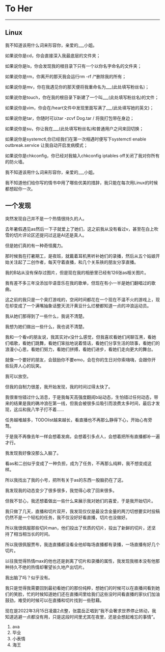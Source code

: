 #	To Her

---

##	Linux

我不知道该用什么词来形容你，亲爱的___小姐。



如果说你是cd，你会直接深入我最底层的文件夹；

如果说你是ls，你会发现我的根目录下只有一个以你名字命名的文件夹；

如果说你是rm，你离开的那天我会运行rm -rf /*删除我的所有；

如果说你是mv，你在我遇见你的那天便将我重命名为___(此处填写粉丝名)；

如果说你是touch，你在我的根目录下新建了一个叫___(此处填写粉丝名)的文件；

如果说你是vim，你会在/heart文件中发现里面写满了___(此处填写她的英文)；

如果说你是tar，你随时可以tar -zcvf Dog.tar / 将我打包带在身边；

如果说你是su，你让我在___(此处填写粉丝名)和普通用户之间来回切换；

如果说你是systemctl,你已经我们在第一次相遇时便写下systemctl enable outbreak.service 让我自动开启发病模式；

如果说你是chkconfig，你已经对我输入chkconfig iptables off关闭了我对你所有的防火墙。



我不知道该用什么词来形容你，亲爱的___小姐。



我不知道他们给你写的情书中用了哪些优美的措辞，我只能在每次用Linux的时候都想起你一次。













##	一个发现

突然发现自己并不是一个热情很持久的人。

去年暑假遇见as然后一下子就爱上了她们，这之前我从没有看过v，甚至在白上吹雪的切片评论区还提问过这是AI还是真人。

但是她们真的有一种奇怪魔力。

那时候我在打暑期工，是夜班，就戴着耳机黑听补她们的录播，然后从五个姑娘开始关注起了二创作者，每天守着直播，和几个关系铁的朋友分享直播。

我的B站从没有保存过图片，但是现在我的相册里已经有126张as相关图片。

我有差不多三年没添加华语音乐在我的歌单，但现在有小一半是她们翻唱过的歌曲。

这之前的我只是一个臭打游戏的，空闲时间都花在一个现在不温不火的游戏上，现在却变成了一个满嘴抽象话整天流汗黄豆什么烂梗都知道一点的冲浪运动员。

我从她们那得到了一些什么，我说不清楚。

我想为她们做出一些什么，我也说不清楚。

我和一个看v的朋友说，我其实对v没什么感觉，但我喜欢看她们闲聊互黑，看她们唱歌，看她们跳舞，看她们笨拙地说着情话，看她们分享生活的琐事，看她们的浪漫小心思，看她们努力，看她们拼搏，看她们进步，看她们走向更大的舞台。

就像一个要好的朋友，会鼓励你不要emo，会在你的生日对你索嗨嗨，会跟你开些玩弄人心的玩笑。

我可以放空。

但我的自制力很差，我开始发现，我的时间过得太快了。

我很害怕错过什么消息，于是我每天高强度翻阅b站动态，生怕错过任何动态，带来的结果是我的确冲浪在第一线，但我会被很多瓜吸引而浪费太多时间，最后才发现，这瓜和我八竿子打不着……

任务越堆越多，TODOlist越来越长，看直播也不再那么静得下心，开始心有旁骛。

于是我不再像去年一样会想着发病，会想着引多点人，会想着把所有直播都补一遍才行。

我发现我好像没那么入脑了。

看as和二创似乎变成了一种负担，成为了任务，不再那么纯粹，我不想变成这样。

所以我找出了我的小号，把所有关于as的东西一股脑扔在了这。

我发现我的动态变少了很多很多，我觉得心收了回来很多。

但我不甘心，我还想着做出一些什么来展示我对她们的喜爱，于是我开始切片。

我只做了几天，直播和切片双开，我发现仅仅是最没含金量的两刀切想要实时投稿仍然不是一个轻松的任务，我不仅没好好看直播，切片也没做好。

所以我很佩服那些切片man，他们投出了优质的切片，投出了新鲜的切片，还坚持了相当相当长的时间。

所以我很佩服贾布，我连直播都没看全他却每场直播都有录播，一场直播有好几个切片。

以往我觉得热情max的他也还是剥离了切片和录播的属性，我发现我根本没有他那种持久不绝的热情却奢望长久地产出切片。

我出脑了吗？似乎没有。

我只是觉得我需要回到最初看她们的那份纯粹，想她们的时候可以在直播间看到她们的笑脸，忙的时候知道她们还在直播间里给我们这些没时间看直播的家伙们加油鼓劲，难受的时候可以在直播和切片找到一些慰藉。

现在是2022年3月15日凌晨2点整，张震岳正唱到“我不会奢求世界停止转动，我知道逃避一点都没有用，只是这段时间里尤其在夜里，还是会想起难忘的事情”。





















1. ava
2. 毕业
3. 小表情
3. 海王

